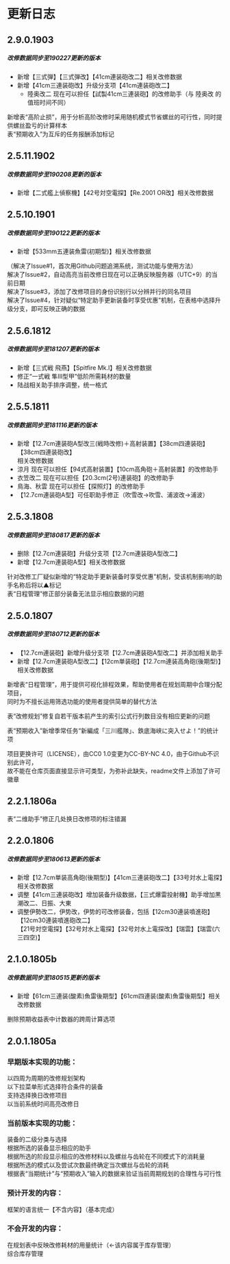 # 更新日志
## 2.9.0.1903
##### 改修数据同步至190227更新的版本
* 新增【三式弾】【三式弾改】【41cm連装砲改二】相关改修数据  
* 新增【41cm三連装砲改】升级分支项【41cm連装砲改二】  
    * 陸奥改二 现在可以担任【試製41cm三連装砲】的改修助手（与 陸奥改 的值班时间不同）

新增表“高阶止损”，用于分析高阶改修时采用随机模式节省螺丝的可行性，同时提供螺丝盈亏的计算样本  
表“预期收入”为互斥的任务报酬添加标记



## 2.5.11.1902
##### 改修数据同步至190208更新的版本
* 新增【二式艦上偵察機】【42号対空電探】【Re.2001 OR改】相关改修数据


## 2.5.10.1901
##### 改修数据同步至190122更新的版本
* 新增【533mm五連装魚雷(初期型)】相关改修数据

（解决了Issue#1，首次用Github问题追溯系统，测试功能与使用方法）  
解决了Issue#2，自动高亮当前改修日现在可以正确反映服务器（UTC+9）的当前日期  
解决了Issue#3，添加了改修项目的身份识别行以分辨并行的同名项目  
解决了Issue#4，针对疑似“特定助手更新装备时享受优惠”机制，在表格中选择升级分支，即可反映正确的数据


## 2.5.6.1812
##### 改修数据同步至181207更新的版本
* 新增【三式戦 飛燕】【Spitfire Mk.I】相关改修数据
* 修正“一式戦 隼III型甲”低阶所需耗材的数量
* 陆战相关助手排序调整，统一格式


## 2.5.5.1811
##### 改修数据同步至181116更新的版本
* 新增【12.7cm連装砲A型改三(戦時改修)＋高射装置】【38cm四連装砲】【38cm四連装砲改】  
  相关改修数据  
* 涼月 现在可以担任【94式高射装置】【10cm高角砲＋高射装置】的改修助手  
* 衣笠改二 现在可以担任【20.3cm(2号)連装砲】的改修助手  
* 鳥海、秋雲 现在可以担任【探照灯】的改修助手  
* 【12.7cm連装砲A型】可任职助手修正（吹雪改→吹雪、浦波改→浦波）


## 2.5.3.1808
##### 改修数据同步至180817更新的版本
* 删除【12.7cm連装砲】升级分支项【12.7cm連装砲A型改二】
* 新增【12.7cm連装砲A型】相关改修数据

针对改修工厂疑似新增的“特定助手更新装备时享受优惠”机制，受该机制影响的助手名称后将以▲标记  
表“日程管理”修正部分装备无法显示相应数据的问题


## 2.5.0.1807
##### 改修数据同步至180712更新的版本
* 【12.7cm連装砲】新增升级分支项【12.7cm連装砲A型改二】并添加相关助手  
* 新增【12.7cm連装砲A型改二】【12cm単装砲】【12.7cm連装高角砲(後期型)】相关改修数据

新增表“日程管理”，用于提供可视化排程效果，帮助使用者在规划周期中合理分配项目，  
同时为不擅长运用筛选功能的使用者提供简单的替代方法

表“改修规划”修复自若干版本前产生的索引公式行列数目没有相应更新的问题

表“预期收入”新增季常任务“新編成「三川艦隊」、鉄底海峡に突入せよ！”的统计项

项目更换许可（LICENSE），由CC0 1.0变更为CC-BY-NC 4.0，由于Github不识别此许可，  
故不能在仓库页面直接显示许可类型，为弥补此缺失，readme文件上添加了许可徽章


## 2.2.1.1806a
表“二维助手”修正几处换日改修项的标注错漏


## 2.2.0.1806
##### 改修数据同步至180613更新的版本
* 新增【12.7cm単装高角砲(後期型)】【41cm三連装砲改二】【33号対水上電探】相关改修数据  
* 调整【41cm三連装砲改】增加装备升级数据，【三式爆雷投射機】助手增加黒潮改二、日振、大東  
* 调整伊勢改二，伊势改，伊势的可改修装备，包括【12cm30連装噴進砲】【12cm30連装噴進砲改二】  
  【21号対空電探】【32号対水上電探】【32号対水上電探改】【瑞雲】【瑞雲(六三四空)】  


## 2.1.0.1805b
##### 改修数据同步至180515更新的版本
* 新增【61cm三連装(酸素)魚雷後期型】【61cm四連装(酸素)魚雷後期型】相关改修数据

删除预期收益表中计数器的跨周计算选项  


## 2.0.1.1805a

### 早期版本实现的功能：
以四周为周期的改修规划架构  
以下拉菜单形式选择符合条件的装备  
支持选择换日改修项目  
以当前系统时间高亮改修日  

### 当前版本实现的功能：
装备的二级分类与选择  
根据所选的装备显示相应的助手  
根据所选的阶段显示相应的改修材料以及螺丝与齿轮在不同模式下的消耗量  
根据所选的模式以及尝试次数最终确定当次螺丝与齿轮的消耗  
根据表“当期统计”与“预期收入”输入的数据来验证当前周期规划的合理性与可行性  

### 预计开发的内容：
框架的语言统一【不含内容】（基本完成）

### 不会开发的内容：
在规划表中反映改修耗材的用量统计（←该内容属于库存管理）  
综合库存管理
